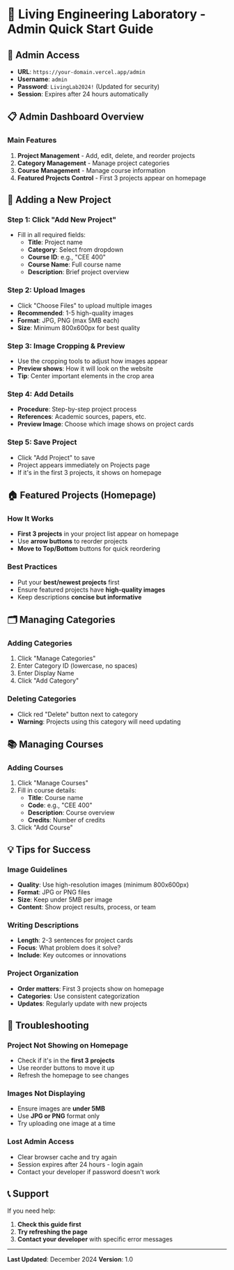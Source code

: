 # 🎯 Living Engineering Laboratory - Admin Quick Start Guide

## 🔐 Admin Access
- **URL**: `https://your-domain.vercel.app/admin`
- **Username**: `admin`
- **Password**: `LivingLab2024!` (Updated for security)
- **Session**: Expires after 24 hours automatically

## 📋 Admin Dashboard Overview

### **Main Features**
1. **Project Management** - Add, edit, delete, and reorder projects
2. **Category Management** - Manage project categories
3. **Course Management** - Manage course information
4. **Featured Projects Control** - First 3 projects appear on homepage

## 🎨 Adding a New Project

### **Step 1: Click "Add New Project"**
- Fill in all required fields:
  - **Title**: Project name
  - **Category**: Select from dropdown
  - **Course ID**: e.g., "CEE 400"
  - **Course Name**: Full course name
  - **Description**: Brief project overview

### **Step 2: Upload Images**
- Click "Choose Files" to upload multiple images
- **Recommended**: 1-5 high-quality images
- **Format**: JPG, PNG (max 5MB each)
- **Size**: Minimum 800x600px for best quality

### **Step 3: Image Cropping & Preview**
- Use the cropping tools to adjust how images appear
- **Preview shows**: How it will look on the website
- **Tip**: Center important elements in the crop area

### **Step 4: Add Details**
- **Procedure**: Step-by-step project process
- **References**: Academic sources, papers, etc.
- **Preview Image**: Choose which image shows on project cards

### **Step 5: Save Project**
- Click "Add Project" to save
- Project appears immediately on Projects page
- If it's in the first 3 projects, it shows on homepage

## 🏠 Featured Projects (Homepage)

### **How It Works**
- **First 3 projects** in your project list appear on homepage
- Use **arrow buttons** to reorder projects
- **Move to Top/Bottom** buttons for quick reordering

### **Best Practices**
- Put your **best/newest projects** first
- Ensure featured projects have **high-quality images**
- Keep descriptions **concise but informative**

## 🗂️ Managing Categories

### **Adding Categories**
1. Click "Manage Categories"
2. Enter Category ID (lowercase, no spaces)
3. Enter Display Name
4. Click "Add Category"

### **Deleting Categories**
- Click red "Delete" button next to category
- **Warning**: Projects using this category will need updating

## 📚 Managing Courses

### **Adding Courses**
1. Click "Manage Courses"
2. Fill in course details:
   - **Title**: Course name
   - **Code**: e.g., "CEE 400"
   - **Description**: Course overview
   - **Credits**: Number of credits
3. Click "Add Course"

## 💡 Tips for Success

### **Image Guidelines**
- **Quality**: Use high-resolution images (minimum 800x600px)
- **Format**: JPG or PNG files
- **Size**: Keep under 5MB per image
- **Content**: Show project results, process, or team

### **Writing Descriptions**
- **Length**: 2-3 sentences for project cards
- **Focus**: What problem does it solve?
- **Include**: Key outcomes or innovations

### **Project Organization**
- **Order matters**: First 3 projects show on homepage
- **Categories**: Use consistent categorization
- **Updates**: Regularly update with new projects

## 🔧 Troubleshooting

### **Project Not Showing on Homepage**
- Check if it's in the **first 3 projects**
- Use reorder buttons to move it up
- Refresh the homepage to see changes

### **Images Not Displaying**
- Ensure images are **under 5MB**
- Use **JPG or PNG** format only
- Try uploading one image at a time

### **Lost Admin Access**
- Clear browser cache and try again
- Session expires after 24 hours - login again
- Contact your developer if password doesn't work

## 📞 Support

If you need help:
1. **Check this guide first**
2. **Try refreshing the page**
3. **Contact your developer** with specific error messages

---

**Last Updated**: December 2024
**Version**: 1.0
